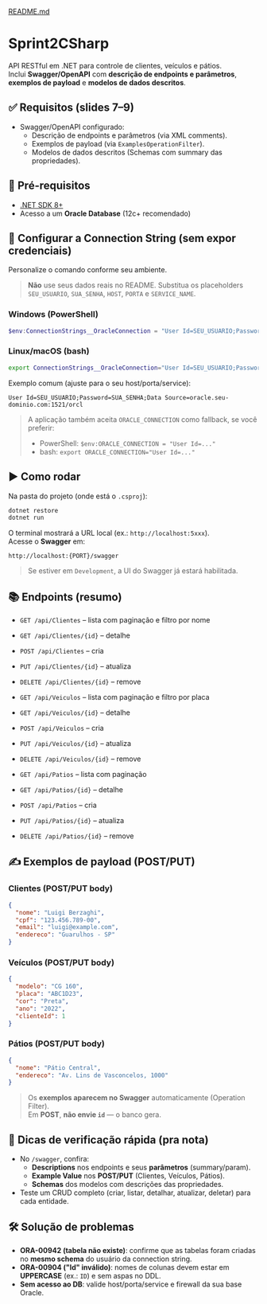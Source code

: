 [README.md](https://github.com/user-attachments/files/22516892/README.md)
# Sprint2CSharp

API RESTful em .NET para controle de clientes, veículos e pátios.  
Inclui **Swagger/OpenAPI** com **descrição de endpoints e parâmetros**, **exemplos de payload** e **modelos de dados descritos**.

## ✅ Requisitos (slides 7–9)

- Swagger/OpenAPI configurado:
  - Descrição de endpoints e parâmetros (via XML comments).
  - Exemplos de payload (via `ExamplesOperationFilter`).
  - Modelos de dados descritos (Schemas com summary das propriedades).

## 🚀 Pré-requisitos

- [.NET SDK 8+](https://dotnet.microsoft.com/en-us/download)
- Acesso a um **Oracle Database** (12c+ recomendado)

## 🔐 Configurar a Connection String (sem expor credenciais)

Personalize o comando conforme seu ambiente.  
> **Não** use seus dados reais no README. Substitua os placeholders `SEU_USUARIO`, `SUA_SENHA`, `HOST`, `PORTA` e `SERVICE_NAME`.

### Windows (PowerShell)
```powershell
$env:ConnectionStrings__OracleConnection = "User Id=SEU_USUARIO;Password=SUA_SENHA;Data Source=HOST:PORTA/SERVICE_NAME"
```

### Linux/macOS (bash)
```bash
export ConnectionStrings__OracleConnection="User Id=SEU_USUARIO;Password=SUA_SENHA;Data Source=HOST:PORTA/SERVICE_NAME"
```

Exemplo comum (ajuste para o seu host/porta/service):
```
User Id=SEU_USUARIO;Password=SUA_SENHA;Data Source=oracle.seu-dominio.com:1521/orcl
```

> A aplicação também aceita `ORACLE_CONNECTION` como fallback, se você preferir:
> - PowerShell: `$env:ORACLE_CONNECTION = "User Id=..."`
> - bash: `export ORACLE_CONNECTION="User Id=..."`

## ▶️ Como rodar

Na pasta do projeto (onde está o `.csproj`):

```bash
dotnet restore
dotnet run
```

O terminal mostrará a URL local (ex.: `http://localhost:5xxx`).  
Acesse o **Swagger** em:

```
http://localhost:{PORT}/swagger
```

> Se estiver em `Development`, a UI do Swagger já estará habilitada.

## 📚 Endpoints (resumo)

- `GET /api/Clientes` – lista com paginação e filtro por nome  
- `GET /api/Clientes/{id}` – detalhe  
- `POST /api/Clientes` – cria  
- `PUT /api/Clientes/{id}` – atualiza  
- `DELETE /api/Clientes/{id}` – remove

- `GET /api/Veiculos` – lista com paginação e filtro por placa  
- `GET /api/Veiculos/{id}` – detalhe  
- `POST /api/Veiculos` – cria  
- `PUT /api/Veiculos/{id}` – atualiza  
- `DELETE /api/Veiculos/{id}` – remove

- `GET /api/Patios` – lista com paginação  
- `GET /api/Patios/{id}` – detalhe  
- `POST /api/Patios` – cria  
- `PUT /api/Patios/{id}` – atualiza  
- `DELETE /api/Patios/{id}` – remove

## ✍️ Exemplos de payload (POST/PUT)

### Clientes (POST/PUT body)
```json
{
  "nome": "Luigi Berzaghi",
  "cpf": "123.456.789-00",
  "email": "luigi@example.com",
  "endereco": "Guarulhos - SP"
}
```

### Veículos (POST/PUT body)
```json
{
  "modelo": "CG 160",
  "placa": "ABC1D23",
  "cor": "Preta",
  "ano": "2022",
  "clienteId": 1
}
```

### Pátios (POST/PUT body)
```json
{
  "nome": "Pátio Central",
  "endereco": "Av. Lins de Vasconcelos, 1000"
}
```

> Os **exemplos aparecem no Swagger** automaticamente (Operation Filter).  
> Em **POST**, **não envie `id`** — o banco gera.

## 🧪 Dicas de verificação rápida (pra nota)

- No `/swagger`, confira:
  - **Descriptions** nos endpoints e seus **parâmetros** (summary/param).
  - **Example Value** nos **POST/PUT** (Clientes, Veículos, Pátios).
  - **Schemas** dos modelos com descrições das propriedades.
- Teste um CRUD completo (criar, listar, detalhar, atualizar, deletar) para cada entidade.

## 🛠️ Solução de problemas

- **ORA-00942 (tabela não existe)**: confirme que as tabelas foram criadas no **mesmo schema** do usuário da connection string.
- **ORA-00904 ("Id" inválido)**: nomes de colunas devem estar em **UPPERCASE** (ex.: `ID`) e sem aspas no DDL.
- **Sem acesso ao DB**: valide host/porta/service e firewall da sua base Oracle.
